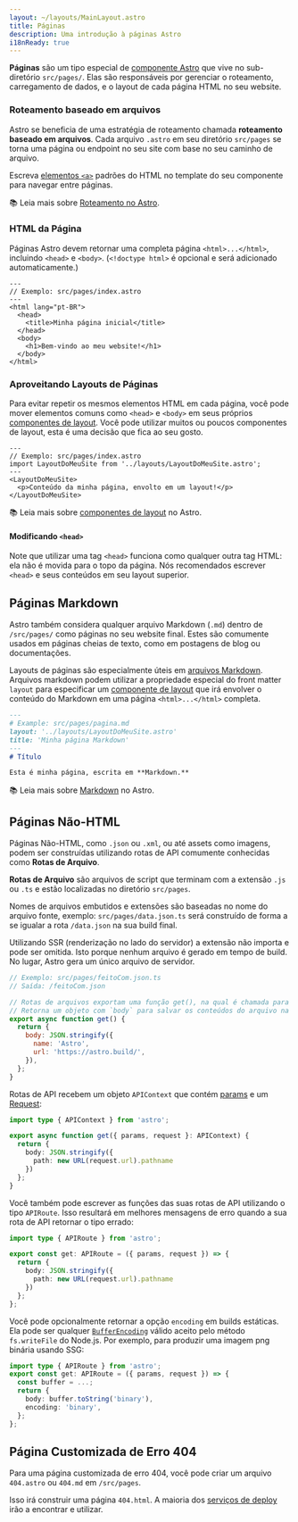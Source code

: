 ```yaml
---
layout: ~/layouts/MainLayout.astro
title: Páginas
description: Uma introdução à páginas Astro
i18nReady: true
---
```


**Páginas** são um tipo especial de [componente Astro](/pt-br/core-concepts/astro-components/) que vive no sub-diretório  `src/pages/`. Elas são responsáveis por gerenciar o roteamento, carregamento de dados, e o layout de cada página HTML no seu website.

### Roteamento baseado em arquivos

Astro se beneficia de uma estratégia de roteamento chamada **roteamento baseado em arquivos**. Cada arquivo `.astro` em seu diretório `src/pages` se torna uma página ou endpoint no seu site com base no seu caminho de arquivo.

Escreva [elementos `<a>`](https://developer.mozilla.org/pt-BR/docs/Web/HTML/Element/a) padrões do HTML no template do seu componente para navegar entre páginas.

📚 Leia mais sobre [Roteamento no Astro](/pt-br/core-concepts/routing/).

### HTML da Página

Páginas Astro devem retornar uma completa página `<html>...</html>`, incluindo `<head>` e `<body>`. (`<!doctype html>` é opcional e será adicionado automaticamente.)

```astro
---
// Exemplo: src/pages/index.astro
---
<html lang="pt-BR">
  <head>
    <title>Minha página inicial</title>
  </head>
  <body>
    <h1>Bem-vindo ao meu website!</h1>
  </body>
</html>
```

### Aproveitando Layouts de Páginas

Para evitar repetir os mesmos elementos HTML em cada página, você pode mover elementos comuns como `<head>` e `<body>` em seus próprios [componentes de layout](/pt-br/core-concepts/layouts/). Você pode utilizar muitos ou poucos componentes de layout, esta é uma decisão que fica ao seu gosto.

```astro {3} /</?LayoutDoMeuSite>/
---
// Exemplo: src/pages/index.astro
import LayoutDoMeuSite from '../layouts/LayoutDoMeuSite.astro';
---
<LayoutDoMeuSite>
  <p>Conteúdo da minha página, envolto em um layout!</p>
</LayoutDoMeuSite>
```

📚 Leia mais sobre [componentes de layout](/pt-br/core-concepts/layouts/) no Astro.

#### Modificando `<head>`

Note que utilizar uma tag `<head>` funciona como qualquer outra tag HTML: ela não é movida para o topo da página. Nós recomendados escrever `<head>` e seus conteúdos em seu layout superior.

## Páginas Markdown

Astro também considera qualquer arquivo Markdown (`.md`) dentro de `/src/pages/` como páginas no seu website final. Estes são comumente usados em páginas cheias de texto, como em postagens de blog ou documentações.

Layouts de páginas são especialmente úteis em [arquivos Markdown](#páginas-markdown). Arquivos markdown podem utilizar a propriedade especial do front matter `layout` para especificar um [componente de layout](/pt-br/core-concepts/layouts/) que irá envolver o conteúdo do Markdown em uma página `<html>...</html>` completa.

```md {3}
---
# Example: src/pages/pagina.md
layout: '../layouts/LayoutDoMeuSite.astro'
title: 'Minha página Markdown'
---
# Título

Esta é minha página, escrita em **Markdown.**
```

📚 Leia mais sobre [Markdown](/pt-br/guides/markdown-content/) no Astro.


## Páginas Não-HTML

Páginas Não-HTML, como `.json` ou `.xml`, ou até assets como imagens, podem ser construídas utilizando rotas de API comumente conhecidas como **Rotas de Arquivo**.

**Rotas de Arquivo** são arquivos de script que terminam com a extensão `.js` ou `.ts` e estão localizadas no diretório `src/pages`.

Nomes de arquivos embutidos e extensões são baseadas no nome do arquivo fonte, exemplo: `src/pages/data.json.ts` será construído de forma a se igualar a rota `/data.json` na sua build final.

Utilizando SSR (renderização no lado do servidor) a extensão não importa e pode ser omitida. Isto porque nenhum arquivo é gerado em tempo de build. No lugar, Astro gera um único arquivo de servidor.

```js
// Exemplo: src/pages/feitoCom.json.ts
// Saída: /feitoCom.json

// Rotas de arquivos exportam uma função get(), na qual é chamada para gerar o arquivo.
// Retorna um objeto com `body` para salvar os conteúdos do arquivo na sua build final.
export async function get() {
  return {
    body: JSON.stringify({
      name: 'Astro',
      url: 'https://astro.build/',
    }),
  };
}
```

Rotas de API recebem um objeto `APIContext` que contém [params](/pt-br/reference/api-reference/#params) e um [Request](https://developer.mozilla.org/pt-BR/docs/Web/API/Request):

```ts title="src/pages/caminho-request.json.ts"
import type { APIContext } from 'astro';

export async function get({ params, request }: APIContext) {
  return {
    body: JSON.stringify({
      path: new URL(request.url).pathname
    })
  };
}
```

Você também pode escrever as funções das suas rotas de API utilizando o tipo `APIRoute`. Isso resultará em melhores mensagens de erro quando a sua rota de API retornar o tipo errado:

```ts title="src/pages/caminho-request.json.ts"
import type { APIRoute } from 'astro';

export const get: APIRoute = ({ params, request }) => {
  return {
    body: JSON.stringify({
      path: new URL(request.url).pathname
    })
  };
};
```

Você pode opcionalmente retornar a opção `encoding` em builds estáticas. Ela pode ser qualquer [`BufferEncoding`](https://github.com/DefinitelyTyped/DefinitelyTyped/blob/bdd02508ddb5eebcf701fdb8ffd6e84eabf47885/types/node/buffer.d.ts#L169) válido aceito pelo método `fs.writeFile` do Node.js. Por exemplo, para produzir uma imagem png binária usando SSG:

```ts title="src/pages/imagem.png.ts" {7}
import type { APIRoute } from 'astro';
export const get: APIRoute = ({ params, request }) => {
  const buffer = ...;
  return {
    body: buffer.toString('binary'),
    encoding: 'binary',
  };
};
```

## Página Customizada de Erro 404

Para uma página customizada de erro 404, você pode criar um arquivo `404.astro` ou `404.md` em `/src/pages`.

Isso irá construir uma página `404.html`. A maioria dos [serviços de deploy](/pt-br/guides/deploy/) irão a encontrar e utilizar.
